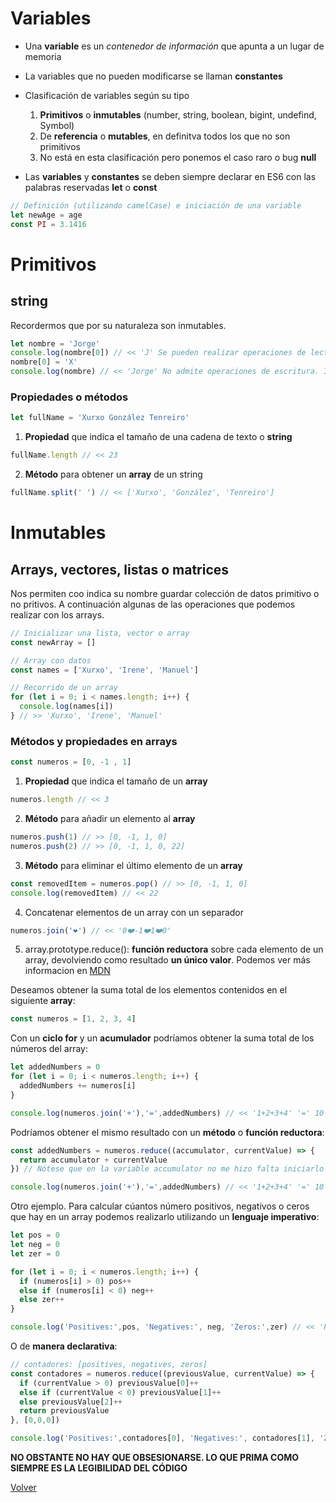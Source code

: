 # Variables
- Una __variable__ es un _contenedor de información_  que apunta a un lugar de memoria

- La variables que no pueden modificarse se llaman __constantes__
- Clasificación de variables según su tipo
  1. __Primitivos__ o __inmutables__ (number, string, boolean, bigint, undefind, Symbol)
  2. De __referencia__ o __mutables__, en definitva todos los que no son primitivos
  3. No está en esta clasificación pero ponemos el caso raro o bug __null__
- Las __variables__ y __constantes__ se deben siempre declarar en ES6 con las palabras reservadas __let__ o __const__

```js
// Definición (utilizando camelCase) e iniciación de una variable
let newAge = age
const PI = 3.1416
```

# Primitivos

## string

Recordermos que por su naturaleza son inmutables.
```js
let nombre = 'Jorge'
console.log(nombre[0]) // << 'J' Se pueden realizar operaciones de lectura
nombre[0] = 'X'
console.log(nombre) // << 'Jorge' No admite operaciones de escritura. Inmutabilidad
```

### Propiedades o métodos

```js
let fullName = 'Xurxo González Tenreiro'
```

1. __Propiedad__ que indica el tamaño de una cadena de texto o __string__

```js
fullName.length // << 23
```

2. __Método__ para obtener un __array__ de un string

```js
fullName.split(' ') // << ['Xurxo', 'González', 'Tenreiro']
```

# Inmutables

## Arrays, vectores, listas o matrices

Nos permiten coo indica su nombre guardar colección de datos primitivo o no pritivos.
A continuación algunas de las operaciones que podemos realizar con los arrays.

```js
// Inicializar una lista, vector o array
const newArray = []

// Array con datos
const names = ['Xurxo', 'Irene', 'Manuel']

// Recorrido de un array
for (let i = 0; i < names.length; i++) {
  console.log(names[i])
} // >> 'Xurxo', 'Irene', 'Manuel'
```

### Métodos y propiedades en arrays

```js
const numeros = [0, -1 , 1]
```

1. __Propiedad__ que indica el tamaño de un __array__

```js
numeros.length // << 3
```
2. __Método__ para añadir un elemento al __array__

```js
numeros.push(1) // >> [0, -1, 1, 0]
numeros.push(2) // >> [0, -1, 1, 0, 22]
```
3. __Método__ para eliminar el último elemento de un __array__

```js
const removedItem = numeros.pop() // >> [0, -1, 1, 0]
console.log(removedItem) // << 22
```

4. Concatenar elementos de un array con un separador

```js
numeros.join('❤️') // << '0❤️-1❤️1❤️0'
```

5. array.prototype.reduce():  __función reductora__ sobre cada elemento de un array, devolviendo como resultado __un único valor__. Podemos ver más informacion en [MDN](https://developer.mozilla.org/es/docs/Web/JavaScript/Reference/Global_Objects/Array/reduce)

Deseamos obtener la suma total de los elementos contenidos en el siguiente __array__:

```js
const numeros = [1, 2, 3, 4]
```

Con un __ciclo for__ y un __acumulador__ podríamos obtener la suma total de los números del array:

```js
let addedNumbers = 0
for (let i = 0; i < numeros.length; i++) {
  addedNumbers += numeros[i]
}

console.log(numeros.join('+'),'=',addedNumbers) // << '1+2+3+4' '=' 10
```
Podríamos obtener el mismo resultado con un __método__ o __función reductora__:

```js
const addedNumbers = numeros.reduce((accumulator, currentValue) => {
  return accumulator + currentValue
}) // Nótese que en la variable accumulator no me hizo falta iniciarlo a cero

console.log(numeros.join('+'),'=',addedNumbers) // << '1+2+3+4' '=' 10
```

Otro ejemplo. Para calcular cúantos número positivos, negativos o ceros que hay en un array podemos realizarlo utilizando un __lenguaje imperativo__:

```js
let pos = 0
let neg = 0
let zer = 0

for (let i = 0; i < numeros.length; i++) {
  if (numeros[i] > 0) pos++
  else if (numeros[i] < 0) neg++
  else zer++
}

console.log('Positives:',pos, 'Negatives:', neg, 'Zeros:',zer) // << 'Positives:' 1 'Negatives:' 1 'Zeros:' 2
```

O de __manera declarativa__: 

```js
// contadores: [positives, negatives, zeros]
const contadores = numeros.reduce((previousValue, currentValue) => {
  if (currentValue > 0) previousValue[0]++
  else if (currentValue < 0) previousValue[1]++
  else previousValue[2]++
  return previousValue
}, [0,0,0])

console.log('Positives:',contadores[0], 'Negatives:', contadores[1], 'Zeros:',contadores[2]) // << 'Positives:' 1 'Negatives:' 1 'Zeros:' 2
```

__NO OBSTANTE NO HAY QUE OBSESIONARSE. LO QUE PRIMA COMO SIEMPRE ES LA LEGIBILIDAD DEL CÓDIGO__

[Volver](README.md)